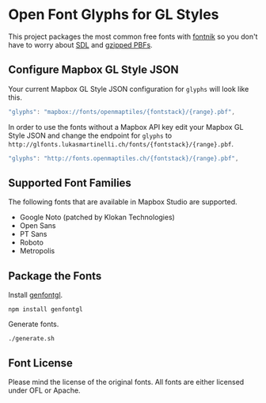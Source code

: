# Open Font Glyphs for GL Styles

This project packages the most common free fonts with
[fontnik](https://github.com/mapbox/fontnik) so you don't have to
worry about [SDL](https://www.mapbox.com/blog/text-signed-distance-fields/)
and [gzipped PBFs](https://github.com/mapbox/mapbox-gl-js/issues/830).

## Configure Mapbox GL Style JSON

Your current Mapbox GL Style JSON configuration for `glyphs` will look like this.

```javascript
"glyphs": "mapbox://fonts/openmaptiles/{fontstack}/{range}.pbf",
```

In order to use the fonts without a Mapbox API key edit your Mapbox GL Style JSON and change the endpoint for `glyphs` to `http://glfonts.lukasmartinelli.ch/fonts/{fontstack}/{range}.pbf`.

```javascript
"glyphs": "http://fonts.openmaptiles.ch/{fontstack}/{range}.pbf",
```

## Supported Font Families

The following fonts that are available in Mapbox Studio are supported.

* Google Noto (patched by Klokan Technologies)
* Open Sans
* PT Sans
* Roboto
* Metropolis

## Package the Fonts

Install [genfontgl](https://github.com/sabas/genfontgl).

```
npm install genfontgl
```

Generate fonts.

```
./generate.sh
```

## Font License

Please mind the license of the original fonts.
All fonts are either licensed under OFL or Apache.
